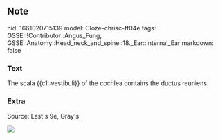 ## Note
nid: 1661020715139
model: Cloze-chrisc-ff04e
tags: GSSE::!Contributor::Angus_Fung, GSSE::Anatomy::Head_neck_and_spine::18._Ear::Internal_Ear
markdown: false

### Text
The scala {{c1::vestibuli}} of the cochlea contains the ductus reuniens.

### Extra
Source: Last's 9e, Gray's
<div><img src=
"paste-b8fba2aa970a46d1c698783899e21fdc3b3cbd5d.jpg"></div>
